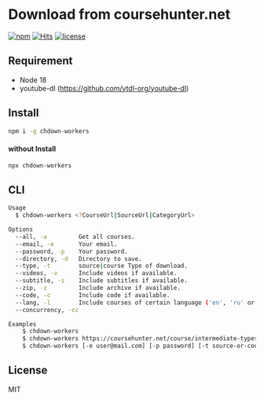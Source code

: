 # Download from coursehunter.net

[![npm](https://badgen.net/npm/v/chdown-workers)](https://www.npmjs.com/package/chdown-workers)
[![Hits](https://hits.seeyoufarm.com/api/count/incr/badge.svg?url=https%3A%2F%2Fgithub.com%2Fmuhamed-didovic%2Fchdown-workers&count_bg=%2379C83D&title_bg=%23555555&icon=&icon_color=%23E7E7E7&title=hits&edge_flat=false)](https://hits.seeyoufarm.com)
[![license](https://flat.badgen.net/github/license/muhamed-didovic/chdown-workers)](https://github.com/muhamed-didovic/chdown-workers/blob/master/LICENSE)

## Requirement
- Node 18
- youtube-dl (https://github.com/ytdl-org/youtube-dl)


## Install
```sh
npm i -g chdown-workers
```

#### without Install
```sh
npx chdown-workers
```

## CLI
```sh
Usage
  $ chdown-workers <?CourseUrl|SourceUrl|CategoryUrl>

Options
  --all, -a         Get all courses.
  --email, -e       Your email.
  --password, -p    Your password.
  --directory, -d   Directory to save.
  --type, -t        source|course Type of download.
  --videos, -v      Include videos if available.
  --subtitle, -s    Include subtitles if available.
  --zip, -z         Include archive if available.
  --code, -c        Include code if available.
  --lang, -l        Include courses of certain language ('en', 'ru' or 'both')
  --concurrency, -cc

Examples
    $ chdown-workers
    $ chdown-workers https://coursehunter.net/course/intermediate-typescript/ -t course
    $ chdown-workers [-e user@mail.com] [-p password] [-t source-or-course] [-d path-to-directory] [-cc concurrency-number]
```

## License

MIT

